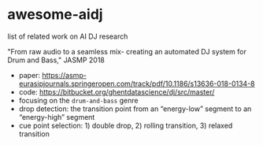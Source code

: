 # awesome-aidj
list of related work on AI DJ research

"From raw audio to a seamless mix- creating an automated DJ system for Drum and Bass," JASMP 2018 
* paper: https://asmp-eurasipjournals.springeropen.com/track/pdf/10.1186/s13636-018-0134-8
* code: https://bitbucket.org/ghentdatascience/dj/src/master/
* focusing on the `drum-and-bass` genre
* drop detection: the transition point from an “energy-low” segment to an “energy-high” segment
* cue point selection: 1) double drop, 2) rolling transition, 3) relaxed transition 
